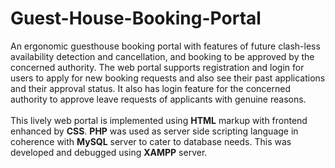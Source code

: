 # Guest-House-Booking-Portal
An ergonomic guesthouse booking portal with features of future clash-less availability detection and cancellation, and booking to be approved by the concerned authority. The web portal supports registration and login for users to apply for new booking requests and also see their past applications and their approval status. It also has login feature for the concerned authority to approve leave requests of applicants with genuine reasons.<br/><br/>
This lively web portal is implemented using **HTML** markup with frontend enhanced by **CSS**. **PHP** was used as server side scripting language in coherence with **MySQL** server to cater to database needs. This was developed and debugged using **XAMPP** server.<br/>
